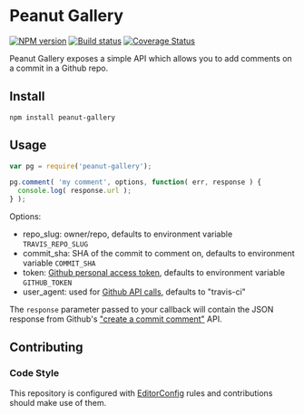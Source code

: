 # Peanut Gallery
[![NPM version][npm-image]][npm-url]
[![Build status][ci-image]][ci-url]
[![Coverage Status][coverage-image]][coverage-url]

Peanut Gallery exposes a simple API which allows you to add comments on a commit in a Github repo.

## Install

```shell
npm install peanut-gallery
```

## Usage

```javascript
var pg = require('peanut-gallery');

pg.comment( 'my comment', options, function( err, response ) {
  console.log( response.url );
} );
```

Options:
- repo_slug: owner/repo, defaults to environment variable `TRAVIS_REPO_SLUG`
- commit_sha: SHA of the commit to comment on, defaults to environment variable `COMMIT_SHA`
- token: [Github personal access token](https://github.com/blog/1509-personal-api-tokens), defaults to environment variable `GITHUB_TOKEN`
- user_agent: used for [Github API calls](https://developer.github.com/v3/#user-agent-required), defaults to "travis-ci"

The `response` parameter passed to your callback will contain the JSON
response from Github's ["create a commit comment"](https://developer.github.com/v3/repos/comments/#create-a-commit-comment)
API.

## Contributing

### Code Style

This repository is configured with [EditorConfig](http://editorconfig.org) rules and
contributions should make use of them.

[npm-url]: https://npmjs.org/package/peanut-gallery
[npm-image]: https://badge.fury.io/js/peanut-gallery.png
[ci-image]: https://travis-ci.org/Desire2Learn-Valence/peanut-gallery.svg?branch=master
[ci-url]: https://travis-ci.org/Desire2Learn-Valence/peanut-gallery
[coverage-image]: https://coveralls.io/repos/Desire2Learn-Valence/peanut-gallery/badge.png?branch=master
[coverage-url]: https://coveralls.io/r/Desire2Learn-Valence/peanut-gallery?branch=master
